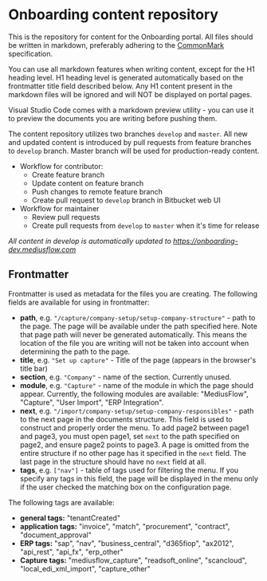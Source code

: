 # Onboarding content repository

This is the repository for content for the Onboarding portal. All files should be written in markdown, preferably adhering to the [CommonMark](https://commonmark.org/help/) specification.

You can use all markdown features when writing content, except for the H1 heading level. H1 heading level is generated automatically based on the frontmatter title field described below. Any H1 content present in the markdown files will be ignored and will NOT be displayed on portal pages.

Visual Studio Code comes with a markdown preview utility - you can use it to preview the documents you are writing before pushing them.

The content repository utilizes two branches ``develop`` and ``master``. All new and updated content is introduced by pull requests from feature branches to ``develop`` branch. Master branch will be used for production-ready content.

- Workflow for contributor:
  - Create feature branch
  - Update content on feature branch
  - Push changes to remote feature branch
  - Create pull request to ``develop`` branch in Bitbucket web UI
- Workflow for maintainer
  - Review pull requests
  - Create pull requests from ``develop`` to ``master`` when it's time for release

*All content in develop is automatically updated to https://onboarding-dev.mediusflow.com*

## Frontmatter

Frontmatter is used as metadata for the files you are creating. The following fields are available for using in frontmatter:

* **path**, e.g. ``"/capture/company-setup/setup-company-structure"`` - path to the page. The page will be available under the path specified here. Note that page path will never be generated automatically. This means the location of the file you are writing will not be taken into account when determining the path to the page.
* **title**, e.g. ``"Set up capture"`` - Title of the page (appears in the browser's title bar)
* **section**, e.g. ``"Company"`` - name of the section. Currently unused.
* **module**, e.g. ``"Capture"`` - name of the module in which the page should appear. Currently, the following modules are available: "MediusFlow", "Capture", "User Import", "ERP Integration".
* **next**, e.g. ``"/import/company-setup/setup-company-responsibles"`` - path to the next page in the documents structure. This field is used to construct and properly order the menu. To add page2 between page1 and page3, you must open page1, set ``next`` to the path specified on page2, and ensure page2 points to page3. A page is omitted from the entire structure if no other page has it specified in the ``next`` field. The last page in the structure should have no ``next`` field at all.
* **tags**, e.g. ``["nav"]`` - table of tags used for filtering the menu. If you specify any tags in this field, the page will be displayed in the menu only if the user checked the matching box on the configuration page.

The following tags are available:
* **general tags:** "tenantCreated"
* **application tags:** "invoice", "match", "procurement", "contract", "document_approval"
* **ERP tags:** "sap", "nav", "business_central", "d365fiop", "ax2012", "api_rest", "api_fx", "erp_other"
* **Capture tags:** "mediusflow_capture", "readsoft_online", "scancloud", "local_edi_xml_import", "capture_other"



